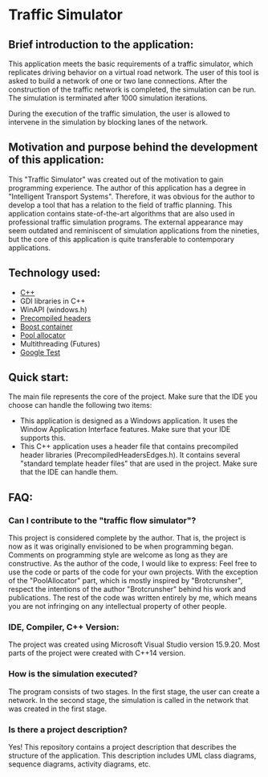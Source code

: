 # Traffic Simulator

## Brief introduction to the application:

This application meets the basic requirements of a traffic simulator, which replicates driving behavior on a virtual road network. The user of this tool is asked to build a network of one or two lane connections. After the construction of the traffic network is completed, the simulation can be run.
The simulation is terminated after 1000 simulation iterations.

During the execution of the traffic simulation, the user is allowed to intervene in the simulation by blocking lanes of the network. 

## Motivation and purpose behind the development of this application:

This "Traffic Simulator" was created out of the motivation to gain programming experience. The author of this application has a degree in "Intelligent Transport Systems". Therefore, it was obvious for the author to develop a tool that has a relation to the field of traffic planning. This application contains state-of-the-art algorithms that are also used in professional traffic simulation programs. 
The external appearance may seem outdated and reminiscent of simulation applications from the nineties, but the core of this application is quite transferable to contemporary applications.

## Technology used:

- [C++](https://isocpp.org/)
- GDI libraries in C++
- WinAPI (windows.h)
- [Precompiled headers](https://en.wikipedia.org/wiki/Precompiled_header)
- [Boost container](https://github.com/boostorg)
- [Pool allocator](https://www.youtube.com/watch?v=rXgzrE0F5F4)
- Multithreading (Futures)
- [Google Test](https://github.com/google/googletest)

## Quick start:

The main file represents the core of the project. Make sure that the IDE you choose can handle the following two items: 
- This application is designed as a Windows application. It uses the Window Application Interface features. Make sure that your IDE supports this.
- This C++ application uses a header file that contains precompiled header libraries (PrecompiledHeadersEdges.h). It contains several "standard template header files" that are used in the project. Make sure that the IDE can handle them. 

## FAQ:

### Can I contribute to the "traffic flow simulator"?

This project is considered complete by the author. That is, the project is now as it was originally envisioned to be when programming began.
Comments on programming style are welcome as long as they are constructive.
As the author of the code, I would like to express: Feel free to use the code or parts of the code for your own projects. With the exception of the "PoolAllocator" part, which is mostly inspired by "Brotcrunsher", respect the intentions of the author "Brotcrunsher" behind his work and publications. 
The rest of the code was written entirely by me, which means you are not infringing on any intellectual property of other people. 

### IDE, Compiler, C++ Version:

The project was created using Microsoft Visual Studio version 15.9.20. Most parts of the project were created with C++14 version. 

### How is the simulation executed?

The program consists of two stages. In the first stage, the user can create a network. In the second stage, the simulation is called in the network that was created in the first stage.

### Is there a project description?
Yes! This repository contains a project description that describes the structure of the application. This description includes UML class diagrams, sequence diagrams, activity diagrams, etc.


